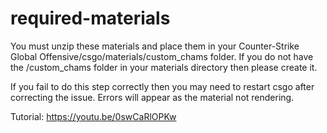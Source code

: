 # required-materials

You must unzip these materials and place them in your Counter-Strike Global Offensive/csgo/materials/custom_chams folder.
If you do not have the /custom_chams folder in your materials directory then please create it.

If you fail to do this step correctly then you may need to restart csgo after correcting the issue.
Errors will appear as the material not rendering.

Tutorial:
  https://youtu.be/0swCaRlOPKw
